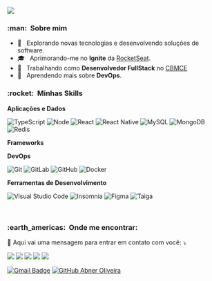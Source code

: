 
![](https://komarev.com/ghpvc/?username=bnelce&color=006bed)

<h3> :man: &nbsp;Sobre mim </h3>

- 🤔 &nbsp; Explorando novas tecnologias e desenvolvendo soluções de software.
- 🎓 &nbsp; Aprimorando-me no **Ignite** da <a href="https://www.rocketseat.com.br/">RocketSeat</a>.
- 💼 &nbsp; Trabalhando como **Desenvolvedor FullStack** no <a href="https://www.bombeiros.ce.gov.br/">CBMCE</a>
- 🌱 &nbsp; Aprendendo mais sobre **DevOps**.

<h3> :rocket: &nbsp;Minhas Skills </h3>

**Aplicações e Dados**

  ![TypeScript](https://img.shields.io/badge/-TypeScript-333333?style=flat&logo=typescript&logoColor=00599C)
  ![Node](https://img.shields.io/badge/-NodeJS-333333?style=flat&logo=nodedotjs)
  ![React](https://img.shields.io/badge/-React-333333?style=flat&logo=react)
  ![React Native](https://img.shields.io/badge/-React%20Native-333333?style=flat&logo=react)
  ![MySQL](https://img.shields.io/badge/-MySQL-333333?style=flat&logo=mysql)
  ![MongoDB](https://img.shields.io/badge/-MongoDB-333333?style=flat&logo=mongodb)
  ![Redis](https://img.shields.io/badge/-Redis-333333?style=flat&logo=redis)

**Frameworks**

  

**DevOps**

  ![Git](https://img.shields.io/badge/-Git-333333?style=flat&logo=git)
  ![GitLab](https://img.shields.io/badge/-GitLab-333333?style=flat&logo=gitlab)
  ![GitHub](https://img.shields.io/badge/-GiHub-333333?style=flat&logo=github)
  ![Docker](https://img.shields.io/badge/-Docker-333333?style=flat&logo=docker)

**Ferramentas de Desenvolvimento**

  ![Visual Studio Code](https://img.shields.io/badge/-Visual%20Studio%20Code-333333?style=flat&logo=visual-studio-code&logoColor=007ACC)
  ![Insomnia](https://img.shields.io/badge/-Insomnia-333333?style=flat&logo=insomnia)
  ![Figma](https://img.shields.io/badge/-Figma-333333?style=flat&logo=figma&logoColor=007ACC)
  ![Taiga](https://img.shields.io/badge/-Taiga-333333?style=flat&logo=taiga&logoColor=007ACC)

<br/>

<h3> :earth_americas: &nbsp;Onde me encontrar: </h3> 

<p align="left">
  💌 Aqui vai uma mensagem para entrar em contato com você: ⤵️
</p>

<p align="left">
  <a href="#" alt="Gmail">
  <img src="https://img.shields.io/badge/-Gmail-FF0000?style=flat-square&labelColor=FF0000&logo=gmail&logoColor=white&link=LINK-DO-SEU-EMAIL" /></a>

  <a href="#" alt="Linkedin">
  <img src="https://img.shields.io/badge/-Linkedin-0e76a8?style=flat-square&logo=Linkedin&logoColor=white&link=LINK-DO-SEU-LINKEDIN" /></a>

  <a href="#" alt="WhatsApp">
  <img src="https://img.shields.io/badge/-WhatsApp-25d366?style=flat-square&labelColor=25d366&logo=whatsapp&logoColor=white&link=API-DO-SEU-WHATSAPP"/></a>

  <a href="#" alt="Facebook">
  <img src="https://img.shields.io/badge/-Facebook-3b5998?style=flat-square&labelColor=3b5998&logo=facebook&logoColor=white&link=LINK-DO-SEU-FACEBOOK"/></a>

  <a href="#" alt="Instagram">
  <img src="https://img.shields.io/badge/-Instagram-DF0174?style=flat-square&labelColor=DF0174&logo=instagram&logoColor=white&link=LINK-DO-SEU-INSTAGRAM"/></a>
</p>  

<!-- [![Linkedin: Abner Oliveira](https://img.shields.io/badge/-abner-oliveira-27aa3327-blue?style=flat-square&logo=Linkedin&logoColor=white&link=LINK-DO-SEU-LINKEDIN)](LINK-DO-SEU-LINKEDIN) -->
[![Gmail Badge](https://img.shields.io/badge/-abner.oliveira.ce@gmail.com-006bed?style=flat-square&logo=Gmail&logoColor=white&link=mailto:abner.oliveira.ce@gmail.com)](mailto:abner.oliveira.ce@gmail.com)
[![GitHub Abner Oliveira]( https://img.shields.io/github/followers/bnelce?label=follow&style=social)](https://github.com/bnelce)
